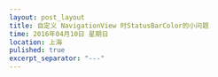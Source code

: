 ```yaml
---
layout: post_layout
title: 自定义 NavigationView 时StatusBarColor的小问题
time: 2016年04月10日 星期日
location: 上海
pulished: true
excerpt_separator: "---"
---
```

